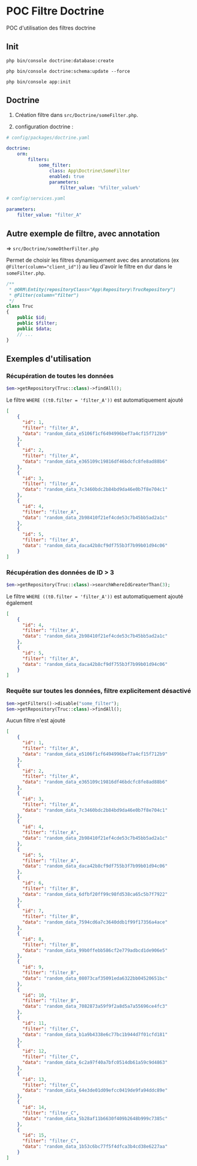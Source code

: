 
# POC Filtre Doctrine

POC d'utilisation des filtres doctrine


## Init

```
php bin/console doctrine:database:create
```

```
php bin/console doctrine:schema:update --force
```

```
php bin/console app:init
```

## Doctrine

1. Création filtre dans `src/Doctrine/someFilter.php`.

2. configuration doctrine : 

```yaml
# config/packages/doctrine.yaml

doctrine:
    orm:
        filters:
            some_filter:
                class: App\Doctrine\SomeFilter
                enabled: true
                parameters:
                    filter_value: '%filter_value%'
```

```yaml
# config/services.yaml

parameters:
    filter_value: "filter_A"
```

## Autre exemple de filtre, avec annotation 

=> `src/Doctrine/someOtherFilter.php`

Permet de choisir les filtres dynamiquement avec des annotations (ex `@Filter(column="client_id")`)
 au lieu d'avoir le filtre en dur dans le `someFilter.php`.
 
```php
/**
 * @ORM\Entity(repositoryClass="App\Repository\TrucRepository")
 * @Filter(column="filter")
 */
class Truc
{
    public $id;
    public $filter;
    public $data;
    // ...
}
```

## Exemples d'utilisation

### Récupération de toutes les données

```php
$em->getRepository(Truc::class)->findAll();
```

Le filtre `WHERE ((t0.filter = 'filter_A'))` est automatiquement ajouté

```json
[
    {
      "id": 1,
      "filter": "filter_A",
      "data": "random_data_e5106f1cf6494996bef7a4cf15f712b9"
    },
    {
      "id": 2,
      "filter": "filter_A",
      "data": "random_data_e365109c19816df46bdcfc8fe8ad88b6"
    },
    {
      "id": 3,
      "filter": "filter_A",
      "data": "random_data_7c3460bdc2b84bd9da46e0b7f8e704c1"
    },
    {
      "id": 4,
      "filter": "filter_A",
      "data": "random_data_2b98410f21ef4cde53c7b45bb5ad2a1c"
    },
    {
      "id": 5,
      "filter": "filter_A",
      "data": "random_data_daca42b8cf9df755b3f7b99b01d94c06"
    }
]
```

### Récupération des données de ID > 3

```php
$em->getRepository(Truc::class)->searchWhereIdGreaterThan(3);
```

Le filtre `WHERE ((t0.filter = 'filter_A'))` est automatiquement ajouté également

```json
[
    {
      "id": 4,
      "filter": "filter_A",
      "data": "random_data_2b98410f21ef4cde53c7b45bb5ad2a1c"
    },
    {
      "id": 5,
      "filter": "filter_A",
      "data": "random_data_daca42b8cf9df755b3f7b99b01d94c06"
    }
]
```

### Requête sur toutes les données, filtre explicitement désactivé

```php
$em->getFilters()->disable("some_filter");
$em->getRepository(Truc::class)->findAll();
```

Aucun filtre n'est ajouté

```json
[
    {
      "id": 1,
      "filter": "filter_A",
      "data": "random_data_e5106f1cf6494996bef7a4cf15f712b9"
    },
    {
      "id": 2,
      "filter": "filter_A",
      "data": "random_data_e365109c19816df46bdcfc8fe8ad88b6"
    },
    {
      "id": 3,
      "filter": "filter_A",
      "data": "random_data_7c3460bdc2b84bd9da46e0b7f8e704c1"
    },
    {
      "id": 4,
      "filter": "filter_A",
      "data": "random_data_2b98410f21ef4cde53c7b45bb5ad2a1c"
    },
    {
      "id": 5,
      "filter": "filter_A",
      "data": "random_data_daca42b8cf9df755b3f7b99b01d94c06"
    },
    {
      "id": 6,
      "filter": "filter_B",
      "data": "random_data_6dfbf20ff99c98fd538ca65c5b7f7922"
    },
    {
      "id": 7,
      "filter": "filter_B",
      "data": "random_data_7594cd6a7c3640ddb1f99f17356a4ace"
    },
    {
      "id": 8,
      "filter": "filter_B",
      "data": "random_data_99b0ffebb586cf2e779adbcd1de906e5"
    },
    {
      "id": 9,
      "filter": "filter_B",
      "data": "random_data_08073caf35091eda6322bb04520651bc"
    },
    {
      "id": 10,
      "filter": "filter_B",
      "data": "random_data_7082873a59f9f2a8d5a7a55696ce4fc3"
    },
    {
      "id": 11,
      "filter": "filter_C",
      "data": "random_data_b1a9b4338e6c77bc1b944d7f01cfd181"
    },
    {
      "id": 12,
      "filter": "filter_C",
      "data": "random_data_6c2a97f40a7bfc0514db61a59c9d4863"
    },
    {
      "id": 13,
      "filter": "filter_C",
      "data": "random_data_64e3de01d09efcc0419de9fa94ddc89e"
    },
    {
      "id": 14,
      "filter": "filter_C",
      "data": "random_data_5b28af11b6630f409b2648b999c7385c"
    },
    {
      "id": 15,
      "filter": "filter_C",
      "data": "random_data_1b53c6bc77f5f4dfca3b4cd38e6227aa"
    }
]
```
